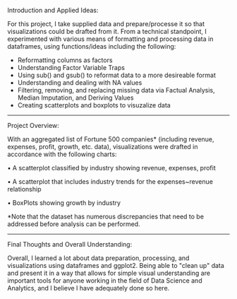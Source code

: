 Introduction and Applied Ideas:

For this project, I take supplied data and prepare/processe it so that visualizations could be drafted from it. From a technical 
standpoint, I experimented with various means of formatting and processing data in dataframes, using functions/ideas including the following:
- Reformatting columns as factors
- Understanding Factor Variable Traps
- Using sub() and gsub() to reformat data to a more desireable format
- Understanding and dealing with NA values
- Filtering, removing, and replacing missing data via Factual Analysis, Median Imputation, and Deriving Values
- Creating scatterplots and boxplots to visuzalize data

-----------------------------------------------------------------------------------------------------------------------------------------------------------------------------

Project Overview:

With an aggregated list of Fortune 500 companies* (including revenue, expenses, profit, growth, etc. data), visualizations were drafted in accordance with 
the following charts:

• A scatterplot classified by industry showing revenue, expenses, profit

• A scatterplot that includes industry trends for the expenses~revenue relationship

• BoxPlots showing growth by industry

*Note that the dataset has numerous discrepancies that need to be addressed before analysis can be performed.


-----------------------------------------------------------------------------------------------------------------------------------------------------------------------------

Final Thoughts and Overall Understanding:

Overall, I learned a lot about data preparation, processing, and visualizations using dataframes and ggplot2. Being able to "clean up" data and present it in a way that
allows for simple visual understanding are important tools for anyone working in the field of Data Science and Analytics, and I believe I have adequately done so here.


